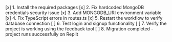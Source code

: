 [x] 1. Install the required packages
[x] 2. Fix hardcoded MongoDB credentials security issue
[x] 3. Add MONGODB_URI environment variable
[x] 4. Fix TypeScript errors in routes.ts
[x] 5. Restart the workflow to verify database connection
[ ] 6. Test login and signup functionality
[ ] 7. Verify the project is working using the feedback tool
[ ] 8. Migration completed - project runs successfully on Replit